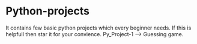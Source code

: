 # Python-projects
It contains few basic python projects which every beginner needs. If this is helpfull then star it for your convience.
Py_Project-1 --> Guessing game.
